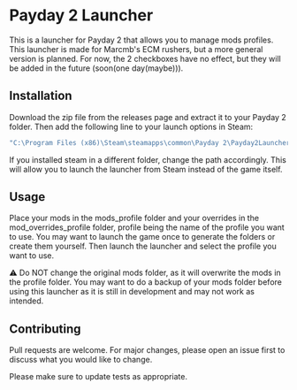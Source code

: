 # Payday 2 Launcher

This is a launcher for Payday 2 that allows you to manage mods profiles. This launcher is made for Marcmb's ECM rushers, but a more general version is planned. For now, the 2 checkboxes have no effect, but they will be added in the future (soon(one day(maybe))).

## Installation

Download the zip file from the releases page and extract it to your Payday 2 folder. Then add the following line to your launch options in Steam:
```bash
"C:\Program Files (x86)\Steam\steamapps\common\Payday 2\Payday2Launcher\launch.bat" %command%
```
If you installed steam in a different folder, change the path accordingly.
This will allow you to launch the launcher from Steam instead of the game itself.

## Usage

Place your mods in the mods_profile folder and your overrides in the mod_overrides_profile folder, profile being the name of the profile you want to use. You may want to launch the game once to generate the folders or create them yourself. Then launch the launcher and select the profile you want to use.

:warning: Do NOT change the original mods folder, as it will overwrite the mods in the profile folder.
You may want to do a backup of your mods folder before using this launcher as it is still in development and may not work as intended.

## Contributing

Pull requests are welcome. For major changes, please open an issue first
to discuss what you would like to change.

Please make sure to update tests as appropriate.